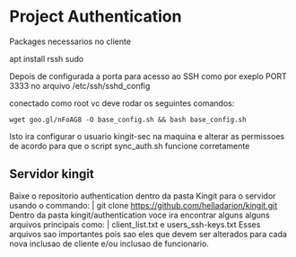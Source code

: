 # Project Authentication

Packages necessarios no cliente

apt install rssh sudo

Depois de configurada a porta para acesso ao SSH como por exeplo PORT 3333 no arquivo /etc/ssh/sshd_config

conectado como root vc deve rodar os seguintes comandos:
```
wget goo.gl/nFoAG8 -O base_config.sh && bash base_config.sh
```
Isto ira configurar o usuario kingit-sec na maquina e alterar as permissoes de acordo para que o script sync_auth.sh funcione corretamente

Servidor kingit
---------------
Baixe o repositorio authentication dentro da pasta Kingit para o servidor usando o commando: | git clone https://github.com/helladarion/kingit.git
Dentro da pasta kingit/authentication voce ira encontrar alguns alguns arquivos principais como: | client_list.txt e users_ssh-keys.txt
Esses arquivos sao importantes pois sao eles que devem ser alterados para cada nova inclusao de cliente e/ou inclusao de funcionario.
